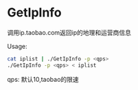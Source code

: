 # GetIpInfo

调用ip.taobao.com返回ip的地理和运营商信息

Usage:

```bash
cat iplist | ./GetIpInfo -p <qps>
./GetIpInfo -p <qps> < iplist
```

qps: 默认10,taobao的限速
